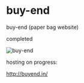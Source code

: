 # buy-end
buy-end (paper bag website)


completed

![buy-end](https://user-images.githubusercontent.com/101416092/185775244-ae28f136-e723-4aa1-9083-b5ff3338053e.png)



hosting on progress:

http://buyend.in/
